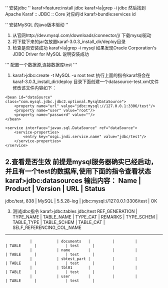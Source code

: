 '' 安装jdbc ''
karaf>feature:install jdbc
karaf>la|grep -i jdbc
然后找到 Apache Karaf :: JDBC :: Core 对应的id
karaf>bundle:services id

'' 安装MySQL 的java版本驱动 ''
1. 从官网http://dev.mysql.com/downloads/connector/j/ 下载mysql驱动
2. 将下载下来的jar包放置karaf-3.0.3_install_dir/deploy目录
3. 检查是否安装成功
karaf>la|grep -i mysql 
如果发现Oracle Corporation's JDBC Driver for MySQL 说明安装成功

''' 配置一个数据源,连接数据库test '''
1. karaf>jdbc:create -t MySQL -u root test
执行上面的指令karaf将会在 karaf-3.0.3_install_dir/deploy 目录下面创建一个datasource-test.xml文件
修改该文件内容如下：
<?xml version="1.0" encoding="UTF-8"?>
<blueprint xmlns="http://www.osgi.org/xmlns/blueprint/v1.0.0">

    <bean id="dataSource" class="com.mysql.jdbc.jdbc2.optional.MysqlDataSource">
        <property name="url" value="jdbc:mysql://127.0.0.1:3306/test"/>
        <property name="user" value="root"/>
        <property name="password" value=""/>
    </bean>

    <service interface="javax.sql.DataSource" ref="dataSource">
        <service-properties>
            <entry key="osgi.jndi.service.name" value="jdbc/test"/>
        </service-properties>
    </service>
</blueprint>


2.查看是否生效
前提是mysql服务器确实已经启动，并且有一个test的数据库,使用下面的指令查看状态 
karaf>jdbc:datasources
输出内容：
Name           | Product | Version    | URL                              | Status
---------------------------------------------------------------------------------
jdbc/test, 838 | MySQL   | 5.5.28-log | jdbc:mysql://127.0.0.1:3306/test | OK  

3. 测试jdbc指令
karaf>jdbc:tables jdbc/test
REF_GENERATION | TYPE_NAME | TABLE_NAME  | TYPE_CAT | REMARKS | TYPE_SCHEM | TABLE_TYPE | TABLE_SCHEM | TABLE_CAT | SELF_REFERENCING_COL_NAME
---------------------------------------------------------------------------------------------------------------------------------------------
               |           | documents   |          |         |            | TABLE      |             | test      |                          
               |           | name        |          |         |            | TABLE      |             | test      |                          
               |           | sbtest_part |          |         |            | TABLE      |             | test      |                          
               |           | tbl01       |          |         |            | TABLE      |             | test      |                          
               |           | user        |          |         |            | TABLE      |             | test      |